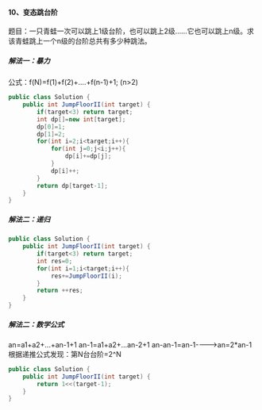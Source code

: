 ﻿#### 10、变态跳台阶
题目：一只青蛙一次可以跳上1级台阶，也可以跳上2级……它也可以跳上n级。求该青蛙跳上一个n级的台阶总共有多少种跳法。

##### 解法一：暴力
公式：f(N)=f(1)+f(2)+....+f(n-1)+1; (n>2)
```java
public class Solution {
    public int JumpFloorII(int target) {
        if(target<3) return target;
        int dp[]=new int[target];
        dp[0]=1;
        dp[1]=2;
        for(int i=2;i<target;i++){
            for(int j=0;j<i;j++){
                dp[i]+=dp[j];
            }
            dp[i]++;
        }
        return dp[target-1];
    }
}
```
##### 解法二：递归

```java
public class Solution {
    public int JumpFloorII(int target) {
        if(target<3) return target;
        int res=0;
        for(int i=1;i<target;i++){
            res+=JumpFloorII(i);
        }
        return ++res;
    }
}
```

##### 解法二：数学公式
an=a1+a2+...+an-1+1
an-1=a1+a2+...an-2+1
an-an-1=an-1---->an=2*an-1
根据递推公式发现：第N台台阶=2^N
```java
public class Solution {
    public int JumpFloorII(int target) {
        return 1<<(target-1);
    }
}
```

